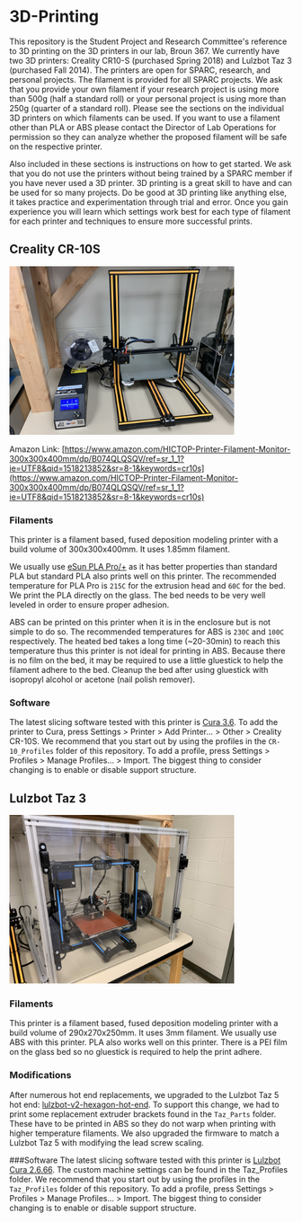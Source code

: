 # 3D-Printing

This repository is the Student Project and Research Committee's reference to 3D printing on the 3D printers in our lab, Broun 367.  We currently have two 3D printers: Creality CR10-S (purchased Spring 2018) and Lulzbot Taz 3 (purchased Fall 2014).  The printers are open for SPARC, research, and personal projects.  The filament is provided for all SPARC projects.  We ask that you provide your own filament if your research project is using more than 500g (half a standard roll) or your personal project is using more than 250g (quarter of a standard roll).  Please see the sections on the individual 3D printers on which filaments can be used.  If you want to use a filament other than PLA or ABS please contact the Director of Lab Operations for permission so they can analyze whether the proposed filament will be safe on the respective printer.

Also included in these sections is instructions on how to get started.  We ask that you do not use the printers without being trained by a SPARC member if you have never used a 3D printer.  3D printing is a great skill to have and can be used for so many projects.  Do be good at 3D printing like anything else, it takes practice and experimentation through trial and error.  Once you gain experience you will learn which settings work best for each type of filament for each printer and techniques to ensure more successful prints.

## Creality CR-10S
<img src="CR-10_Profiles/cr10.JPG" width="400">

Amazon Link: [https://www.amazon.com/HICTOP-Printer-Filament-Monitor-300x300x400mm/dp/B074QLQSQV/ref=sr_1_1?ie=UTF8&qid=1518213852&sr=8-1&keywords=cr10s](https://www.amazon.com/HICTOP-Printer-Filament-Monitor-300x300x400mm/dp/B074QLQSQV/ref=sr_1_1?ie=UTF8&qid=1518213852&sr=8-1&keywords=cr10s)

### Filaments
This printer is a filament based, fused deposition modeling printer with a build volume of 300x300x400mm.  It uses 1.85mm filament.  

We usually use [eSun PLA Pro/+](https://www.amazon.com/eSUN-1-75mm-Printer-Filament-2-2lbs/dp/B01EKEMDA6/ref=sxts_sxwds-bia?keywords=pla+pro+esun&pd_rd_i=B01EKEMDA6&pd_rd_r=ec9bb897-97ca-42fe-a565-9f7e6c7da78f&pd_rd_w=OoITB&pd_rd_wg=pYOOI&pf_rd_p=b0a90583-d22c-4c32-806b-f09cd6946e61&pf_rd_r=SBPK7YF1KYET3YD4AFNW&qid=1560726443&s=gateway) as it has better properties than standard PLA but standard PLA also prints well on this printer.  The recommended temperature for PLA Pro is `215C` for the extrusion head and `60C` for the bed.  We print the PLA directly on the glass.  The bed needs to be very well leveled in order to ensure proper adhesion.

ABS can be printed on this printer when it is in the enclosure but is not simple to do so.  The recommended temperatures for ABS is `230C` and `100C` respectively.  The heated bed takes a long time (~20-30min) to reach this temperature thus this printer is not ideal for printing in ABS.  Because there is no film on the bed, it may be required to use a little gluestick to help the filament adhere to the bed.  Cleanup the bed after using gluestick with isopropyl alcohol or acetone (nail polish remover).

### Software
The latest slicing software tested with this printer is [Cura 3.6](https://ultimaker.com/en/products/ultimaker-cura-software/list).  To add the printer to Cura, press Settings > Printer > Add Printer... > Other > Creality CR-10S.  We recommend that you start out by using the profiles in the `CR-10_Profiles` folder of this repository.  To add a profile, press Settings > Profiles > Manage Profiles... > Import.  The biggest thing to consider changing is to enable or disable support structure.

## Lulzbot Taz 3
<img src="Taz_Enclosure/IMG_5029.jpg" width="400">

### Filaments
This printer is a filament based, fused deposition modeling printer with a build volume of 290x270x250mm.  It uses 3mm filament.  We usually use ABS with this printer.  PLA also works well on this printer.  There is a PEI film on the glass bed so no gluestick is required to help the print adhere.

### Modifications
After numerous hot end replacements, we upgraded to the Lulzbot Taz 5 hot end: [lulzbot-v2-hexagon-hot-end](https://www.lulzbot.com/store/parts/lulzbot-v2-hexagon-hot-end).  To support this change, we had to print some replacement extruder brackets found in the `Taz_Parts` folder.  These have to be printed in ABS so they do not warp when printing with higher temperature filaments.  We also upgraded the firmware to match a Lulzbot Taz 5 with modifying the lead screw scaling.  

###Software
The latest slicing software tested with this printer is [Lulzbot Cura 2.6.66](http://download.lulzbot.com/Software/cura-lulzbot/windows/).  The custom machine settings can be found in the Taz_Profiles folder.  We recommend that you start out by using the profiles in the `Taz_Profiles` folder of this repository.  To add a profile, press Settings > Profiles > Manage Profiles... > Import.  The biggest thing to consider changing is to enable or disable support structure.

